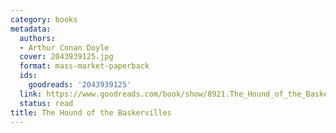 ```yaml
---
category: books
metadata:
  authors:
  - Arthur Conan Doyle
  cover: 2043939125.jpg
  format: mass-market-paperback
  ids:
    goodreads: '2043939125'
  link: https://www.goodreads.com/book/show/8921.The_Hound_of_the_Baskervilles
  status: read
title: The Hound of the Baskervilles
---
```

